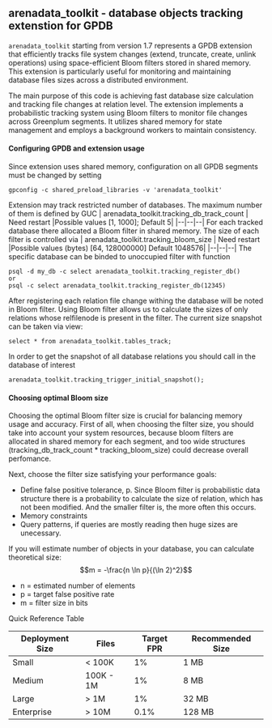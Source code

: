 ## arenadata_toolkit - database objects tracking extenstion for GPDB

`arenadata_toolkit` starting from version 1.7 represents a GPDB extension that efficiently tracks file system changes (extend, truncate, create, unlink operations) using space-efficient Bloom filters stored in shared memory. This extension is particularly useful for monitoring and maintaining database files sizes across a distributed environment.

The main purpose of this code is achieving fast database size calculation and tracking file changes at relation
level. The extension implements a probabilistic tracking system using Bloom filters to monitor file changes across Greenplum segments. It utilizes shared memory for state management and employs a background workers to maintain consistency. 

#### Configuring GPDB and extension usage
Since extension uses shared memory, configuration on all GPDB segments must be changed by setting
```shell script
gpconfig -c shared_preload_libraries -v 'arenadata_toolkit'
```
Extension may track restricted number of databases. The maximum number of them is defined by GUC
| arenadata_toolkit.tracking_db_track_count | Need restart |Possible values [1, 1000]; Default 5|
|--|--|--|
For each tracked database there allocated a Bloom filter in shared memory. The size of each filter is controlled via
| arenadata_toolkit.tracking_bloom_size | Need restart |Possible values (bytes) [64, 128000000] Default 1048576|
|--|--|--|
The specific database can be binded to unoccupied filter with function
```shell script
psql -d my_db -c select arenadata_toolkit.tracking_register_db()
or
psql -c select arenadata_toolkit.tracking_register_db(12345)
```
After registering each relation file change withing the database will be noted in Bloom filter.
Using Bloom filter allows us to calculate the sizes of only relations whose relfilenode is present in the filter.
The current size snapshot can be taken via view:
```
select * from arenadata_toolkit.tables_track;
```
In order to get the snapshot of all database relations you should call in the database of interest
```
arenadata_toolkit.tracking_trigger_initial_snapshot();
```

#### Choosing optimal Bloom size

Choosing the optimal Bloom filter size is crucial for balancing memory usage and accuracy.
First of all, when choosing the filter size, you should take into account your system resources, because bloom filters are allocated in shared memory for each segment, and too wide structures (tracking_db_track_count * tracking_bloom_size) could decrease overall perfomance.

Next, choose the filter size satisfying your performance goals:
- Define false positive tolerance, p. Since Bloom filter is probabilistic data structure there is a probability to calculate the size of relation, which has not been modified. And the smaller filter is, the more often this occurs.
- Memory constraints 
- Query patterns, if queries are mostly reading then huge sizes are unecessary.

If you will estimate number of objects in your database, you can calculate theoretical size:
$$m = -\frac{n \ln p}{(\ln 2)^2}$$
- n = estimated number of elements
- p = target false positive rate
- m = filter size in bits

Quick Reference Table

 Deployment Size | Files      | Target FPR | Recommended Size |
|----------------|------------|------------|------------------|
| Small          | < 100K     | 1%        | 1 MB            |
| Medium         | 100K - 1M  | 1%        | 8 MB            |
| Large          | > 1M       | 1%        | 32 MB           |
| Enterprise     | > 10M      | 0.1%      | 128 MB          |